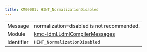 ```yaml
---
title: KM00001: HINT_NormalizationDisabled
---
```


|            |           |
|------------|---------- |
| Message    | normalization=disabled is not recommended\. |
| Module     | [kmc-ldml.LdmlCompilerMessages](kmc-ldml.ldmlcompilermessages) |
| Identifier | `HINT_NormalizationDisabled` |


